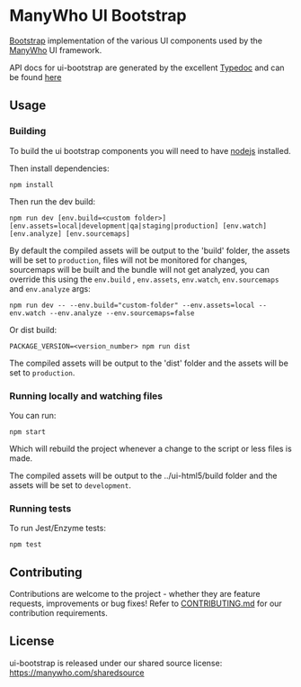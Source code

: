 # ManyWho UI Bootstrap

[Bootstrap](https://getbootstrap.com) implementation of the various UI components used by the [ManyWho](https://manywho.com) UI framework.

API docs for ui-bootstrap are generated by the excellent [Typedoc](http://typedoc.org/) and can be found [here](https://manywho.github.io/ui-bootstrap)

## Usage

### Building

To build the ui bootstrap components you will need to have [nodejs](http://nodejs.org/) installed.

Then install dependencies:

```
npm install
```

Then run the dev build:

```
npm run dev [env.build=<custom folder>] [env.assets=local|development|qa|staging|production] [env.watch] [env.analyze] [env.sourcemaps]
```

By default the compiled assets will be output to the 'build' folder, the assets will be set to `production`, 
files will not be monitored for changes, sourcemaps will be built and the bundle will not get analyzed, you can override this using 
the `env.build` , `env.assets`,  `env.watch`, `env.sourcemaps` and `env.analyze` args:

```
npm run dev -- --env.build="custom-folder" --env.assets=local --env.watch --env.analyze --env.sourcemaps=false
```

Or dist build:

```
PACKAGE_VERSION=<version_number> npm run dist
```

The compiled assets will be output to the 'dist' folder and the assets will be set to `production`.


### Running locally and watching files

You can run:

```
npm start
```

Which will rebuild the project whenever a change to the script or less files is made.

The compiled assets will be output to the ../ui-html5/build folder and the assets will be set to `development`.


### Running tests

To run Jest/Enzyme tests:

```
npm test
```

## Contributing

Contributions are welcome to the project - whether they are feature requests, improvements or bug fixes! Refer to 
[CONTRIBUTING.md](CONTRIBUTING.md) for our contribution requirements.

## License

ui-bootstrap is released under our shared source license: https://manywho.com/sharedsource